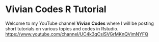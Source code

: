 # Vivian Codes R Tutorial

Welcome to my YouTube channel **Vivian Codes** where I will be posting short tutorials on various topics and codes in Rstudio.
https://www.youtube.com/channel/UC4k3qCslSVGrMKnQVimNYFQ
